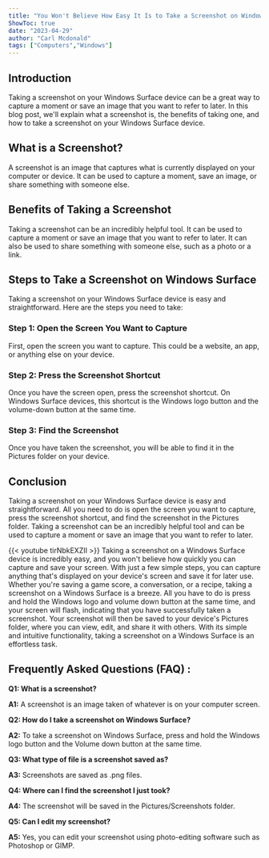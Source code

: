 ```yaml
---
title: "You Won't Believe How Easy It Is to Take a Screenshot on Windows Surface!"
ShowToc: true 
date: "2023-04-29"
author: "Carl Mcdonald" 
tags: ["Computers","Windows"]
---
```

## Introduction

Taking a screenshot on your Windows Surface device can be a great way to capture a moment or save an image that you want to refer to later. In this blog post, we'll explain what a screenshot is, the benefits of taking one, and how to take a screenshot on your Windows Surface device. 

## What is a Screenshot?

A screenshot is an image that captures what is currently displayed on your computer or device. It can be used to capture a moment, save an image, or share something with someone else. 

## Benefits of Taking a Screenshot

Taking a screenshot can be an incredibly helpful tool. It can be used to capture a moment or save an image that you want to refer to later. It can also be used to share something with someone else, such as a photo or a link. 

## Steps to Take a Screenshot on Windows Surface

Taking a screenshot on your Windows Surface device is easy and straightforward. Here are the steps you need to take: 

### Step 1: Open the Screen You Want to Capture

First, open the screen you want to capture. This could be a website, an app, or anything else on your device. 

### Step 2: Press the Screenshot Shortcut

Once you have the screen open, press the screenshot shortcut. On Windows Surface devices, this shortcut is the Windows logo button and the volume-down button at the same time. 

### Step 3: Find the Screenshot

Once you have taken the screenshot, you will be able to find it in the Pictures folder on your device. 

## Conclusion

Taking a screenshot on your Windows Surface device is easy and straightforward. All you need to do is open the screen you want to capture, press the screenshot shortcut, and find the screenshot in the Pictures folder. Taking a screenshot can be an incredibly helpful tool and can be used to capture a moment or save an image that you want to refer to later.

{{< youtube tirNbkEXZII >}} 
Taking a screenshot on a Windows Surface device is incredibly easy, and you won't believe how quickly you can capture and save your screen. With just a few simple steps, you can capture anything that's displayed on your device's screen and save it for later use. Whether you're saving a game score, a conversation, or a recipe, taking a screenshot on a Windows Surface is a breeze. All you have to do is press and hold the Windows logo and volume down button at the same time, and your screen will flash, indicating that you have successfully taken a screenshot. Your screenshot will then be saved to your device's Pictures folder, where you can view, edit, and share it with others. With its simple and intuitive functionality, taking a screenshot on a Windows Surface is an effortless task.

## Frequently Asked Questions (FAQ) :
**Q1: What is a screenshot?**

**A1:** A screenshot is an image taken of whatever is on your computer screen.

**Q2: How do I take a screenshot on Windows Surface?**

**A2:** To take a screenshot on Windows Surface, press and hold the Windows logo button and the Volume down button at the same time.

**Q3: What type of file is a screenshot saved as?**

**A3:** Screenshots are saved as .png files.

**Q4: Where can I find the screenshot I just took?**

**A4:** The screenshot will be saved in the Pictures/Screenshots folder.

**Q5: Can I edit my screenshot?**

**A5:** Yes, you can edit your screenshot using photo-editing software such as Photoshop or GIMP.




